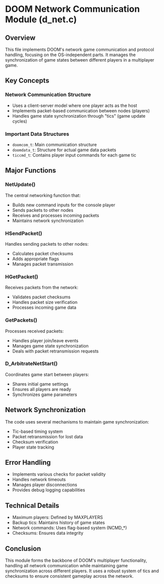 # DOOM Network Communication Module (d_net.c)

## Overview
This file implements DOOM's network game communication and protocol handling, focusing on the OS-independent parts. It manages the synchronization of game states between different players in a multiplayer game.

## Key Concepts

### Network Communication Structure
- Uses a client-server model where one player acts as the host
- Implements packet-based communication between nodes (players)
- Handles game state synchronization through "tics" (game update cycles)

### Important Data Structures
- `doomcom_t`: Main communication structure
- `doomdata_t`: Structure for actual game data packets
- `ticcmd_t`: Contains player input commands for each game tic

## Major Functions

### NetUpdate()
The central networking function that:
- Builds new command inputs for the console player
- Sends packets to other nodes
- Receives and processes incoming packets
- Maintains network synchronization

### HSendPacket()
Handles sending packets to other nodes:
- Calculates packet checksums
- Adds appropriate flags
- Manages packet transmission

### HGetPacket()
Receives packets from the network:
- Validates packet checksums
- Handles packet size verification
- Processes incoming game data

### GetPackets()
Processes received packets:
- Handles player join/leave events
- Manages game state synchronization
- Deals with packet retransmission requests

### D_ArbitrateNetStart()
Coordinates game start between players:
- Shares initial game settings
- Ensures all players are ready
- Synchronizes game parameters

## Network Synchronization
The code uses several mechanisms to maintain game synchronization:
- Tic-based timing system
- Packet retransmission for lost data
- Checksum verification
- Player state tracking

## Error Handling
- Implements various checks for packet validity
- Handles network timeouts
- Manages player disconnections
- Provides debug logging capabilities

## Technical Details
- Maximum players: Defined by MAXPLAYERS
- Backup tics: Maintains history of game states
- Network commands: Uses flag-based system (NCMD_*)
- Checksums: Ensures data integrity

## Conclusion
This module forms the backbone of DOOM's multiplayer functionality, handling all network communication while maintaining game synchronization across different players. It uses a robust system of tics and checksums to ensure consistent gameplay across the network.
